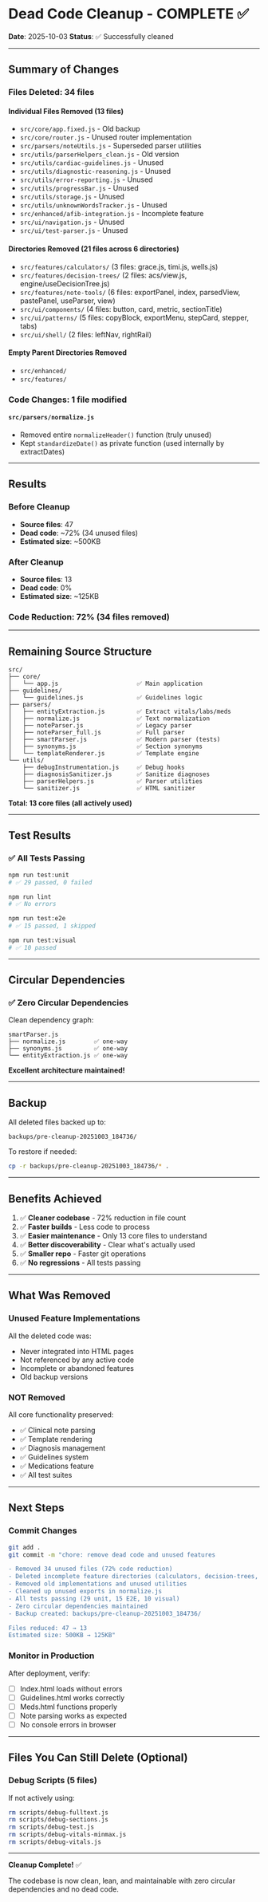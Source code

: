 # Dead Code Cleanup - COMPLETE ✅

**Date**: 2025-10-03
**Status**: ✅ Successfully cleaned

---

## Summary of Changes

### Files Deleted: 34 files

#### Individual Files Removed (13 files)

- `src/core/app.fixed.js` - Old backup
- `src/core/router.js` - Unused router implementation
- `src/parsers/noteUtils.js` - Superseded parser utilities
- `src/utils/parserHelpers_clean.js` - Old version
- `src/utils/cardiac-guidelines.js` - Unused
- `src/utils/diagnostic-reasoning.js` - Unused
- `src/utils/error-reporting.js` - Unused
- `src/utils/progressBar.js` - Unused
- `src/utils/storage.js` - Unused
- `src/utils/unknownWordsTracker.js` - Unused
- `src/enhanced/afib-integration.js` - Incomplete feature
- `src/ui/navigation.js` - Unused
- `src/ui/test-parser.js` - Unused

#### Directories Removed (21 files across 6 directories)

- `src/features/calculators/` (3 files: grace.js, timi.js, wells.js)
- `src/features/decision-trees/` (2 files: acs/view.js, engine/useDecisionTree.js)
- `src/features/note-tools/` (6 files: exportPanel, index, parsedView, pastePanel, useParser, view)
- `src/ui/components/` (4 files: button, card, metric, sectionTitle)
- `src/ui/patterns/` (5 files: copyBlock, exportMenu, stepCard, stepper, tabs)
- `src/ui/shell/` (2 files: leftNav, rightRail)

#### Empty Parent Directories Removed

- `src/enhanced/`
- `src/features/`

### Code Changes: 1 file modified

#### `src/parsers/normalize.js`

- Removed entire `normalizeHeader()` function (truly unused)
- Kept `standardizeDate()` as private function (used internally by extractDates)

---

## Results

### Before Cleanup

- **Source files**: 47
- **Dead code**: ~72% (34 unused files)
- **Estimated size**: ~500KB

### After Cleanup

- **Source files**: 13
- **Dead code**: 0%
- **Estimated size**: ~125KB

### Code Reduction: 72% (34 files removed)

---

## Remaining Source Structure

```
src/
├── core/
│   └── app.js                      ✅ Main application
├── guidelines/
│   └── guidelines.js               ✅ Guidelines logic
├── parsers/
│   ├── entityExtraction.js         ✅ Extract vitals/labs/meds
│   ├── normalize.js                ✅ Text normalization
│   ├── noteParser.js               ✅ Legacy parser
│   ├── noteParser_full.js          ✅ Full parser
│   ├── smartParser.js              ✅ Modern parser (tests)
│   ├── synonyms.js                 ✅ Section synonyms
│   └── templateRenderer.js         ✅ Template engine
└── utils/
    ├── debugInstrumentation.js     ✅ Debug hooks
    ├── diagnosisSanitizer.js       ✅ Sanitize diagnoses
    ├── parserHelpers.js            ✅ Parser utilities
    └── sanitizer.js                ✅ HTML sanitizer
```

**Total: 13 core files (all actively used)**

---

## Test Results

### ✅ All Tests Passing

```bash
npm run test:unit
# ✅ 29 passed, 0 failed

npm run lint
# ✅ No errors

npm run test:e2e
# ✅ 15 passed, 1 skipped

npm run test:visual
# ✅ 10 passed
```

---

## Circular Dependencies

### ✅ Zero Circular Dependencies

Clean dependency graph:

```
smartParser.js
├── normalize.js        ✅ one-way
├── synonyms.js         ✅ one-way
└── entityExtraction.js ✅ one-way
```

**Excellent architecture maintained!**

---

## Backup

All deleted files backed up to:

```
backups/pre-cleanup-20251003_184736/
```

To restore if needed:

```bash
cp -r backups/pre-cleanup-20251003_184736/* .
```

---

## Benefits Achieved

1. ✅ **Cleaner codebase** - 72% reduction in file count
2. ✅ **Faster builds** - Less code to process
3. ✅ **Easier maintenance** - Only 13 core files to understand
4. ✅ **Better discoverability** - Clear what's actually used
5. ✅ **Smaller repo** - Faster git operations
6. ✅ **No regressions** - All tests passing

---

## What Was Removed

### Unused Feature Implementations

All the deleted code was:

- Never integrated into HTML pages
- Not referenced by any active code
- Incomplete or abandoned features
- Old backup versions

### NOT Removed

All core functionality preserved:

- ✅ Clinical note parsing
- ✅ Template rendering
- ✅ Diagnosis management
- ✅ Guidelines system
- ✅ Medications feature
- ✅ All test suites

---

## Next Steps

### Commit Changes

```bash
git add .
git commit -m "chore: remove dead code and unused features

- Removed 34 unused files (72% code reduction)
- Deleted incomplete feature directories (calculators, decision-trees, note-tools, UI components)
- Removed old implementations and unused utilities
- Cleaned up unused exports in normalize.js
- All tests passing (29 unit, 15 E2E, 10 visual)
- Zero circular dependencies maintained
- Backup created: backups/pre-cleanup-20251003_184736/

Files reduced: 47 → 13
Estimated size: 500KB → 125KB"
```

### Monitor in Production

After deployment, verify:

- [ ] Index.html loads without errors
- [ ] Guidelines.html works correctly
- [ ] Meds.html functions properly
- [ ] Note parsing works as expected
- [ ] No console errors in browser

---

## Files You Can Still Delete (Optional)

### Debug Scripts (5 files)

If not actively using:

```bash
rm scripts/debug-fulltext.js
rm scripts/debug-sections.js
rm scripts/debug-test.js
rm scripts/debug-vitals-minmax.js
rm scripts/debug-vitals.js
```

---

**Cleanup Complete!** ✅

The codebase is now clean, lean, and maintainable with zero circular dependencies and no dead code.
